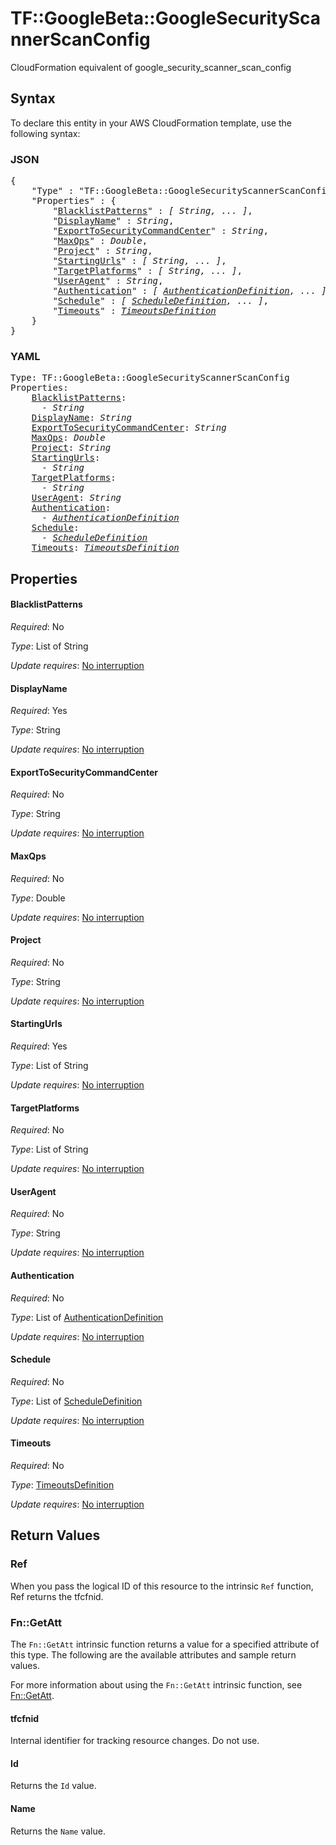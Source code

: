 # TF::GoogleBeta::GoogleSecurityScannerScanConfig

CloudFormation equivalent of google_security_scanner_scan_config

## Syntax

To declare this entity in your AWS CloudFormation template, use the following syntax:

### JSON

<pre>
{
    "Type" : "TF::GoogleBeta::GoogleSecurityScannerScanConfig",
    "Properties" : {
        "<a href="#blacklistpatterns" title="BlacklistPatterns">BlacklistPatterns</a>" : <i>[ String, ... ]</i>,
        "<a href="#displayname" title="DisplayName">DisplayName</a>" : <i>String</i>,
        "<a href="#exporttosecuritycommandcenter" title="ExportToSecurityCommandCenter">ExportToSecurityCommandCenter</a>" : <i>String</i>,
        "<a href="#maxqps" title="MaxQps">MaxQps</a>" : <i>Double</i>,
        "<a href="#project" title="Project">Project</a>" : <i>String</i>,
        "<a href="#startingurls" title="StartingUrls">StartingUrls</a>" : <i>[ String, ... ]</i>,
        "<a href="#targetplatforms" title="TargetPlatforms">TargetPlatforms</a>" : <i>[ String, ... ]</i>,
        "<a href="#useragent" title="UserAgent">UserAgent</a>" : <i>String</i>,
        "<a href="#authentication" title="Authentication">Authentication</a>" : <i>[ <a href="authenticationdefinition.md">AuthenticationDefinition</a>, ... ]</i>,
        "<a href="#schedule" title="Schedule">Schedule</a>" : <i>[ <a href="scheduledefinition.md">ScheduleDefinition</a>, ... ]</i>,
        "<a href="#timeouts" title="Timeouts">Timeouts</a>" : <i><a href="timeoutsdefinition.md">TimeoutsDefinition</a></i>
    }
}
</pre>

### YAML

<pre>
Type: TF::GoogleBeta::GoogleSecurityScannerScanConfig
Properties:
    <a href="#blacklistpatterns" title="BlacklistPatterns">BlacklistPatterns</a>: <i>
      - String</i>
    <a href="#displayname" title="DisplayName">DisplayName</a>: <i>String</i>
    <a href="#exporttosecuritycommandcenter" title="ExportToSecurityCommandCenter">ExportToSecurityCommandCenter</a>: <i>String</i>
    <a href="#maxqps" title="MaxQps">MaxQps</a>: <i>Double</i>
    <a href="#project" title="Project">Project</a>: <i>String</i>
    <a href="#startingurls" title="StartingUrls">StartingUrls</a>: <i>
      - String</i>
    <a href="#targetplatforms" title="TargetPlatforms">TargetPlatforms</a>: <i>
      - String</i>
    <a href="#useragent" title="UserAgent">UserAgent</a>: <i>String</i>
    <a href="#authentication" title="Authentication">Authentication</a>: <i>
      - <a href="authenticationdefinition.md">AuthenticationDefinition</a></i>
    <a href="#schedule" title="Schedule">Schedule</a>: <i>
      - <a href="scheduledefinition.md">ScheduleDefinition</a></i>
    <a href="#timeouts" title="Timeouts">Timeouts</a>: <i><a href="timeoutsdefinition.md">TimeoutsDefinition</a></i>
</pre>

## Properties

#### BlacklistPatterns

_Required_: No

_Type_: List of String

_Update requires_: [No interruption](https://docs.aws.amazon.com/AWSCloudFormation/latest/UserGuide/using-cfn-updating-stacks-update-behaviors.html#update-no-interrupt)

#### DisplayName

_Required_: Yes

_Type_: String

_Update requires_: [No interruption](https://docs.aws.amazon.com/AWSCloudFormation/latest/UserGuide/using-cfn-updating-stacks-update-behaviors.html#update-no-interrupt)

#### ExportToSecurityCommandCenter

_Required_: No

_Type_: String

_Update requires_: [No interruption](https://docs.aws.amazon.com/AWSCloudFormation/latest/UserGuide/using-cfn-updating-stacks-update-behaviors.html#update-no-interrupt)

#### MaxQps

_Required_: No

_Type_: Double

_Update requires_: [No interruption](https://docs.aws.amazon.com/AWSCloudFormation/latest/UserGuide/using-cfn-updating-stacks-update-behaviors.html#update-no-interrupt)

#### Project

_Required_: No

_Type_: String

_Update requires_: [No interruption](https://docs.aws.amazon.com/AWSCloudFormation/latest/UserGuide/using-cfn-updating-stacks-update-behaviors.html#update-no-interrupt)

#### StartingUrls

_Required_: Yes

_Type_: List of String

_Update requires_: [No interruption](https://docs.aws.amazon.com/AWSCloudFormation/latest/UserGuide/using-cfn-updating-stacks-update-behaviors.html#update-no-interrupt)

#### TargetPlatforms

_Required_: No

_Type_: List of String

_Update requires_: [No interruption](https://docs.aws.amazon.com/AWSCloudFormation/latest/UserGuide/using-cfn-updating-stacks-update-behaviors.html#update-no-interrupt)

#### UserAgent

_Required_: No

_Type_: String

_Update requires_: [No interruption](https://docs.aws.amazon.com/AWSCloudFormation/latest/UserGuide/using-cfn-updating-stacks-update-behaviors.html#update-no-interrupt)

#### Authentication

_Required_: No

_Type_: List of <a href="authenticationdefinition.md">AuthenticationDefinition</a>

_Update requires_: [No interruption](https://docs.aws.amazon.com/AWSCloudFormation/latest/UserGuide/using-cfn-updating-stacks-update-behaviors.html#update-no-interrupt)

#### Schedule

_Required_: No

_Type_: List of <a href="scheduledefinition.md">ScheduleDefinition</a>

_Update requires_: [No interruption](https://docs.aws.amazon.com/AWSCloudFormation/latest/UserGuide/using-cfn-updating-stacks-update-behaviors.html#update-no-interrupt)

#### Timeouts

_Required_: No

_Type_: <a href="timeoutsdefinition.md">TimeoutsDefinition</a>

_Update requires_: [No interruption](https://docs.aws.amazon.com/AWSCloudFormation/latest/UserGuide/using-cfn-updating-stacks-update-behaviors.html#update-no-interrupt)

## Return Values

### Ref

When you pass the logical ID of this resource to the intrinsic `Ref` function, Ref returns the tfcfnid.

### Fn::GetAtt

The `Fn::GetAtt` intrinsic function returns a value for a specified attribute of this type. The following are the available attributes and sample return values.

For more information about using the `Fn::GetAtt` intrinsic function, see [Fn::GetAtt](https://docs.aws.amazon.com/AWSCloudFormation/latest/UserGuide/intrinsic-function-reference-getatt.html).

#### tfcfnid

Internal identifier for tracking resource changes. Do not use.

#### Id

Returns the <code>Id</code> value.

#### Name

Returns the <code>Name</code> value.


